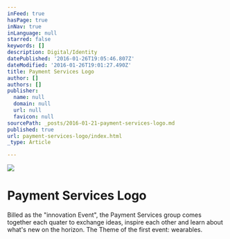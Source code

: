 ```yaml
---
inFeed: true
hasPage: true
inNav: true
inLanguage: null
starred: false
keywords: []
description: Digital/Identity
datePublished: '2016-01-26T19:05:46.807Z'
dateModified: '2016-01-26T19:01:27.490Z'
title: Payment Services Logo
author: []
authors: []
publisher:
  name: null
  domain: null
  url: null
  favicon: null
sourcePath: _posts/2016-01-21-payment-services-logo.md
published: true
url: payment-services-logo/index.html
_type: Article

---
```

![](https://the-grid-user-content.s3-us-west-2.amazonaws.com/dcf398e4-cbd1-46d8-acbf-2ffdc4140254.jpg)

# Payment Services Logo

Billed as the "innovation Event", the Payment Services group comes together each quater to exchange ideas, inspire each other and learn about what's new on the horizon. The Theme of the first event: wearables.